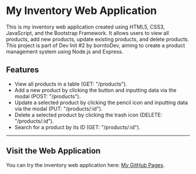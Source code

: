 # My Inventory Web Application
This is my inventory web application created using HTML5, CSS3, JavaScript, and the Bootstrap Framework. It allows users to view all products, add new products, update existing products, and delete products. This project is part of Dev Init #2 by borntoDev, aiming to create a product management system using Node.js and Express.

## Features
- View all products in a table (GET: "/products").
- Add a new product by clicking the button and inputting data via the modal (POST: "/products").
- Update a selected product by clicking the pencil icon and inputting data via the modal (PUT: "/products/:id").
- Delete a selected product by clicking the trash icon (DELETE: "/products/:id").
- Search for a product by its ID (GET: "/products/:id").

---

## Visit the Web Application
You can try the inventory web application here: [My GitHub Pages](https://awassanan.github.io/Product-Management-System/).
